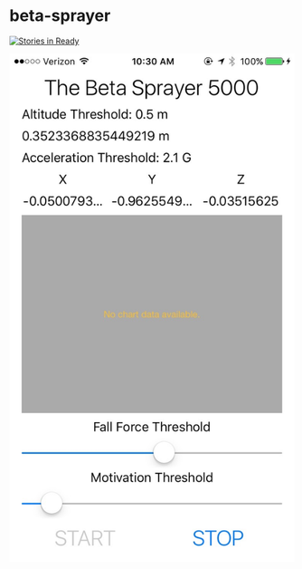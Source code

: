 # beta-sprayer

[![Stories in Ready](https://badge.waffle.io/theturtle424/beta-sprayer.svg?label=ready&title=Ready)](http://waffle.io/theturtle424/beta-sprayer)

![screenshot](screenshot.jpg)
